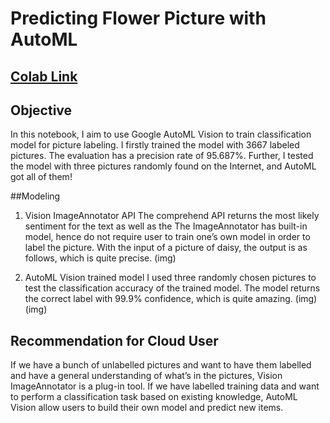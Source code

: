 
# Predicting Flower Picture with AutoML

## [Colab Link](https://colab.research.google.com/drive/1y5weLPsAJ5cIElYPy4qMQ9athQgSbLvz)

## Objective
In this notebook, I aim to use Google AutoML Vision to train classification model for picture labeling. I firstly trained the model with 3667 labeled pictures. The evaluation has a precision rate of 95.687%. Further, I tested the model with three pictures randomly found on the Internet, and AutoML got all of them!

##Modeling
1. Vision ImageAnnotator API
The comprehend API returns the most likely sentiment for the text as well as the 
The ImageAnnotator has built-in model, hence do not require user to train one’s own model in order to label the picture. With the input of a picture of daisy, the output is as follows, which is quite precise.
(img)

2.  AutoML Vision trained model
I used three randomly chosen pictures to test the classification accuracy of the trained model. The model returns the correct label with 99.9% confidence, which is quite amazing.
(img)
(img)

## Recommendation for Cloud User
If we have a bunch of unlabelled pictures and want to have them labelled and have a general understanding of what’s in the pictures, Vision ImageAnnotator is a plug-in tool.
If we have labelled training data and want to perform a classification task based on existing knowledge, AutoML Vision allow users to build their own model and predict new items.
